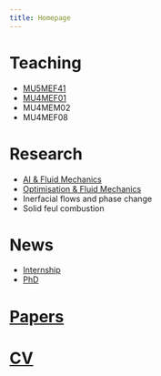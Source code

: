 ```yaml
---
title: Homepage
---
```


# Teaching

* [MU5MEF41](MU5MEF41/index.md)
* [MU4MEF01](MU4MEF01/index.md)
* MU4MEM02
* MU4MEF08

# Research

* [AI & Fluid Mechanics](AIFM/index.md)
* [Optimisation & Fluid Mechanics](OFM/index.md) 
* Inerfacial flows and phase change
* Solid feul combustion

# News
* [Internship](STAGE/index.md)
* [PhD](PHD/index.md)

# [Papers](Papers/index.md)
# [CV](CV/index.md)

